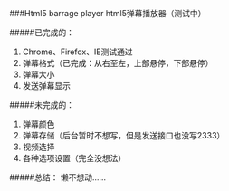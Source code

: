 ###Html5 barrage player html5弹幕播放器（测试中）

#####已完成的：
1. Chrome、Firefox、IE测试通过
2. 弹幕格式（已完成：从右至左，上部悬停，下部悬停）
3. 弹幕大小
4. 发送弹幕显示

#####未完成的：
1. 弹幕颜色
2. 弹幕存储（后台暂时不想写，但是发送接口也没写2333）
3. 视频选择
4. 各种选项设置（完全没想法）

#####总结：
懒不想动……
